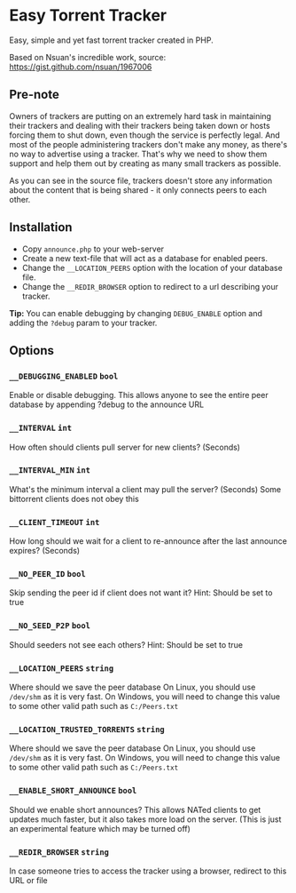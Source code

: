 # Easy Torrent Tracker

Easy, simple and yet fast torrent tracker created in PHP.

Based on Nsuan's incredible work, source:
https://gist.github.com/nsuan/1967006

## Pre-note

Owners of trackers are putting on an extremely hard task in maintaining their trackers and dealing with their trackers being taken down or hosts forcing them to shut down, 
even though the service is perfectly legal. And most of the people administering trackers don't make any money, as there's no way to advertise using a tracker. 
That's why we need to show them support and help them out by creating as many small trackers as possible.

As you can see in the source file, trackers doesn't store any information about the content that is being shared - it only connects peers to each other.

## Installation

- Copy `announce.php` to your web-server
- Create a new text-file that will act as a database for enabled peers.
- Change the `__LOCATION_PEERS` option with the location of your database file.
- Change the `__REDIR_BROWSER` option to redirect to a url describing your tracker.

**Tip:** You can enable debugging by changing `DEBUG_ENABLE` option and adding the `?debug` param to your tracker.

## Options

### `__DEBUGGING_ENABLED` `bool`

Enable or disable debugging.
This allows anyone to see the entire peer database by appending ?debug to the announce URL

### `__INTERVAL` `int`

How often should clients pull server for new clients? (Seconds)

### `__INTERVAL_MIN` `int`

What's the minimum interval a client may pull the server? (Seconds)
Some bittorrent clients does not obey this

### `__CLIENT_TIMEOUT` `int`

How long should we wait for a client to re-announce after the last announce expires? (Seconds)

### `__NO_PEER_ID` `bool`

Skip sending the peer id if client does not want it?
Hint: Should be set to true

### `__NO_SEED_P2P` `bool`

Should seeders not see each others?
Hint: Should be set to true

### `__LOCATION_PEERS` `string`

Where should we save the peer database
On Linux, you should use `/dev/shm` as it is very fast.
On Windows, you will need to change this value to some other valid path such as `C:/Peers.txt`

### `__LOCATION_TRUSTED_TORRENTS` `string`

Where should we save the peer database
On Linux, you should use `/dev/shm` as it is very fast.
On Windows, you will need to change this value to some other valid path such as `C:/Peers.txt`

### `__ENABLE_SHORT_ANNOUNCE` `bool`

Should we enable short announces?
This allows NATed clients to get updates much faster, but it also takes more load on the server. (This is just an experimental feature which may be turned off)

### `__REDIR_BROWSER` `string`

In case someone tries to access the tracker using a browser, redirect to this URL or file
